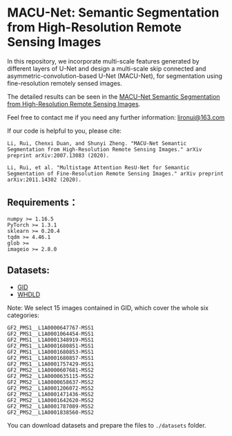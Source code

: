 # MACU-Net: Semantic Segmentation from High-Resolution Remote Sensing Images 

In this repository, we incorporate multi-scale features generated by different layers of U-Net and design a multi-scale skip connected and asymmetric-convolution-based U-Net (MACU-Net), for segmentation using fine-resolution remotely sensed images. 

The detailed results can be seen in the [MACU-Net Semantic Segmentation from High-Resolution Remote Sensing Images](https://arxiv.org/ftp/arxiv/papers/2007/2007.13083.pdf).

Feel free to contact me if you need any further information: lironui@163.com

If our code is helpful to you, please cite:

```
Li, Rui, Chenxi Duan, and Shunyi Zheng. "MACU-Net Semantic Segmentation from High-Resolution Remote Sensing Images." arXiv preprint arXiv:2007.13083 (2020).

Li, Rui, et al. "Multistage Attention ResU-Net for Semantic Segmentation of Fine-Resolution Remote Sensing Images." arXiv preprint arXiv:2011.14302 (2020).
```

Requirements：
------- 
```
numpy >= 1.16.5
PyTorch >= 1.3.1
sklearn >= 0.20.4
tqdm >= 4.46.1
glob >= 
imageio >= 2.8.0
```

Datasets:
------- 
* [GID](https://x-ytong.github.io/project/GID.html)
* [WHDLD](https://sites.google.com/view/zhouwx/dataset#h.p_hQS2jYeaFpV0)

Note: We select 15 images contained in GID, which cover the whole six categories:
```
GF2_PMS1__L1A0000647767-MSS1
GF2_PMS1__L1A0001064454-MSS1
GF2_PMS1__L1A0001348919-MSS1
GF2_PMS1__L1A0001680851-MSS1
GF2_PMS1__L1A0001680853-MSS1
GF2_PMS1__L1A0001680857-MSS1
GF2_PMS1__L1A0001757429-MSS1
GF2_PMS2__L1A0000607681-MSS2
GF2_PMS2__L1A0000635115-MSS2
GF2_PMS2__L1A0000658637-MSS2
GF2_PMS2__L1A0001206072-MSS2
GF2_PMS2__L1A0001471436-MSS2
GF2_PMS2__L1A0001642620-MSS2
GF2_PMS2__L1A0001787089-MSS2
GF2_PMS2__L1A0001838560-MSS2
```

You can download datasets and prepare the files to `./datasets` folder.
